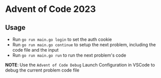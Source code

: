 # Advent of Code 2023

## Usage
- Run `go run main.go login` to set the auth cookie
- Run `go run main.go continue` to setup the next problem, including the code file and the input 
- Run `go run main.go run` to run the next problem's code

**NOTE**: Use the `Advent of Code Debug` Launch Configuration in VSCode to debug the current problem code file